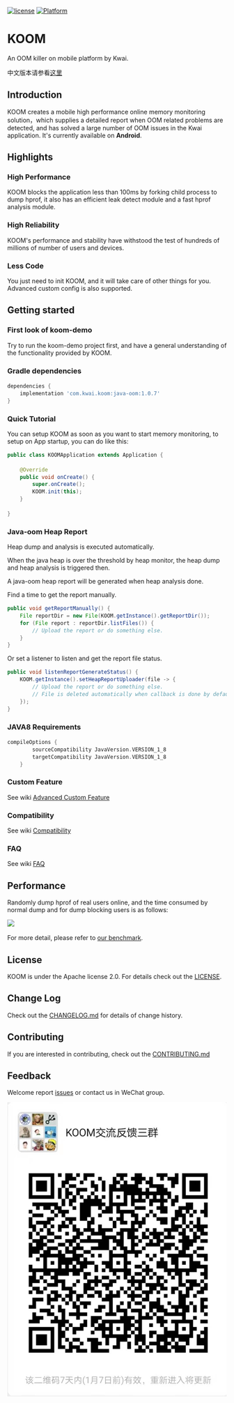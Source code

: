 [![license](https://img.shields.io/badge/license-Apache--2.0-brightgreen.svg)](https://github.com/KwaiAppTeam/KOOM/blob/master/LICENSE)
[![Platform](https://img.shields.io/badge/Platform-Android-brightgreen.svg)](https://github.com/KwaiAppTeam/KOOM/wiki/home)
# KOOM
An OOM killer on mobile platform by Kwai. 

中文版本请参看[这里](README.zh-CN.md)

## Introduction

KOOM creates a mobile high performance online memory monitoring solution，which supplies a detailed report when OOM related problems are detected, and has solved a large number of OOM issues in the Kwai application. It's currently available on **Android**.

## Highlights

### High Performance
KOOM blocks the application less than 100ms by forking child process to dump hprof, it also has an efficient leak detect module and a fast hprof analysis module.

### High Reliability
KOOM's performance and stability have withstood the test of hundreds of millions of  number of users and devices.

### Less Code
You just need to init KOOM,  and it will take care of other things for you. Advanced custom config is also supported.


## Getting started

### First look of koom-demo

Try to run the koom-demo project first, and have a general understanding of the functionality provided by KOOM.

### Gradle dependencies

```gradle
dependencies {
    implementation 'com.kwai.koom:java-oom:1.0.7'
}
```

### Quick Tutorial
You can setup KOOM as soon as you want to start memory monitoring, to setup on App startup, you can do like this:

```Java
public class KOOMApplication extends Application {

    @Override
    public void onCreate() {
        super.onCreate();
        KOOM.init(this);
    }

}
```

### Java-oom Heap Report

Heap dump and analysis is executed automatically.

When the java heap is over the threshold by heap monitor, the heap dump and heap analysis is triggered then.

A java-oom heap report will be generated when heap analysis done.

Find a time to get the report manually.
```Java
public void getReportManually() {
    File reportDir = new File(KOOM.getInstance().getReportDir());
    for (File report : reportDir.listFiles()) {
        // Upload the report or do something else.
    }
}
```

Or set a listener to listen and get the report file status.
```Java
public void listenReportGenerateStatus() {
    KOOM.getInstance().setHeapReportUploader(file -> {
        // Upload the report or do something else.
        // File is deleted automatically when callback is done by default.
    });
}
```

### JAVA8 Requirements
```gradle
compileOptions {
        sourceCompatibility JavaVersion.VERSION_1_8
        targetCompatibility JavaVersion.VERSION_1_8
    }
```

### Custom Feature

See wiki [Advanced Custom Feature](https://github.com/KwaiAppTeam/KOOM/wiki/Advanced-Custom-Feature)

### Compatibility

See wiki [Compatibility](https://github.com/KwaiAppTeam/KOOM/wiki/Compatibility)

### FAQ

See wiki [FAQ](https://github.com/KwaiAppTeam/KOOM/wiki/FAQ)

## Performance
Randomly dump hprof of real users online, and the time consumed by normal dump and for dump blocking users is as follows:

<img src="https://github.com/KwaiAppTeam/KOOM/wiki/images/android_benchmark.png" width="500">

For more detail, please refer to [our benchmark](https://github.com/KwaiAppTeam/KOOM/wiki/android_benchmark).

## License
KOOM is under the Apache license 2.0. For details check out the [LICENSE](./LICENSE).

## Change Log
Check out the [CHANGELOG.md](./CHANGELOG.md) for details of change history.

## Contributing
If you are interested in contributing, check out the [CONTRIBUTING.md](./CONTRIBUTING.md)

## Feedback
Welcome report [issues](https://github.com/KwaiAppTeam/KOOM/issues) or contact us in WeChat group.

<img src=./doc/images/wechat.jpg/>

